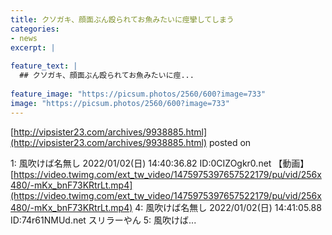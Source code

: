 ```yaml
---
title: クソガキ、顔面ぶん殴られてお魚みたいに痙攣してしまう
categories:
- news
excerpt: |
  
feature_text: |
  ## クソガキ、顔面ぶん殴られてお魚みたいに痙...
  
feature_image: "https://picsum.photos/2560/600?image=733"
image: "https://picsum.photos/2560/600?image=733"
---
```


[http://vipsister23.com/archives/9938885.html](http://vipsister23.com/archives/9938885.html)
posted on 

<!--more-->

1: 風吹けば名無し 2022/01/02(日) 14:40:36.82 ID:0CIZOgkr0.net 【動画】[https://video.twimg.com/ext_tw_video/1475975397657522179/pu/vid/256x480/-mKx_bnF73KRtrLt.mp4](https://video.twimg.com/ext_tw_video/1475975397657522179/pu/vid/256x480/-mKx_bnF73KRtrLt.mp4) 4: 風吹けば名無し 2022/01/02(日) 14:41:05.88 ID:74r61NMUd.net スリラーやん 5: 風吹けば...

